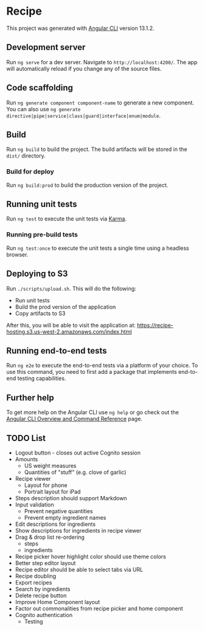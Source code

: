# Recipe

This project was generated with [Angular CLI](https://github.com/angular/angular-cli) version 13.1.2.

## Development server

Run `ng serve` for a dev server. Navigate to `http://localhost:4200/`. The app will automatically reload if you change any of the source files.

## Code scaffolding

Run `ng generate component component-name` to generate a new component. You can also use `ng generate directive|pipe|service|class|guard|interface|enum|module`.

## Build

Run `ng build` to build the project. The build artifacts will be stored in the `dist/` directory.

### Build for deploy

Run `ng build:prod` to build the production version of the project.

## Running unit tests

Run `ng test` to execute the unit tests via [Karma](https://karma-runner.github.io).

### Running pre-build tests

Run `ng test:once` to execute the unit tests a single time using a headless browser.

## Deploying to S3

Run `./scripts/upload.sh`. This will do the following:
* Run unit tests
* Build the prod version of the application
* Copy artifacts to S3

After this, you will be able to visit the application at: https://recipe-hosting.s3.us-west-2.amazonaws.com/index.html

## Running end-to-end tests

Run `ng e2e` to execute the end-to-end tests via a platform of your choice. To use this command, you need to first add a package that implements end-to-end testing capabilities.

## Further help

To get more help on the Angular CLI use `ng help` or go check out the [Angular CLI Overview and Command Reference](https://angular.io/cli) page.

## TODO List

* Logout button - closes out active Cognito session
* Amounts
  * US weight measures
  * Quantities of "stuff" (e.g. clove of garlic)
* Recipe viewer
  * Layout for phone
  * Portrait layout for iPad
* Steps description should support Markdown
* Input validation
  * Prevent negative quantities
  * Prevent empty ingredient names
* Edit descriptions for ingredients
* Show descriptions for ingredients in recipe viewer
* Drag & drop list re-ordering
  * steps
  * ingredients
* Recipe picker hover highlight color should use theme colors
* Better step editor layout
* Recipe editor should be able to select tabs via URL
* Recipe doubling
* Export recipes
* Search by ingredients
* Delete recipe button
* Improve Home Component layout
* Factor out commonalities from recipe picker and home component
* Cognito authentication
  * Testing
